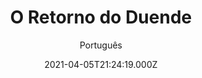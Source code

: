 ---
id: '12bad4e4-6d24-482d-a53f-b09a5220c592'
type: 'movie' # Filme, Série, Anime
title: "O Retorno do Duende"
synopsis: ["O mortal e brincalhão Leprechaun está de volta em toda sua glória sangrenta. Quando as estudantes da irmandade Alpha Upsilon decidem ficar chapadas e usar um poço antigo como fonte de água, despertam involuntariamente um monstro verde. O Leprechaun quer um pote de ouro enterrado perto da casa da irmandade, mas primeiro, ele deve recuperar seus poderes com uma matança.",
]
originalTitle: "Leprechaun Returns"
date: '2021-04-05T21:24:19.000Z'
update: '2021-04-05T21:24:19.000Z'
releaseDate: '2018-12-11T03:00:00.000Z'
imdb:
  rating: '5' # 8.5
  id: '' # tt0470752
duration: '1h 16m'
trailer:
  urls: [
    '4jwp2kE8UxU',
  ]
tags: ['720p', '1080p']
genre: ['Comédia', 'Fantasia', 'Terror'] #
quality: 'WEB-DL 720p | 1080p' # BluRay, WEB-DL, HDTV, WEB-DL4K, WEB-DLe
format: 'Mkv' # MKV, MP4, TS
audio: 'Português, Inglês' # Dublado, Legendado, Dual Audio, Dub & Leg
subtitle: 'Português' # Português, inglês,
size: '1.87 GB | 2.46 GB' # 4.8 GB
audioQuality: 10
videoQuality: 10
directors: []
#  - name: 'Lana Wachowski'
#    image: ''
#  - name: 'Lilly Wachowski'
#    image: ''
cast: []
#  - name: 'Keanu Reeves'
#    image: ''
#    characterName: 'Neo'
writers: []
#  - name: ''
#    image: ''
maturityRating:
  age: '' # L , 10, 12, 14, 16, 18
  topics: [''] # Violence, Illegal drugs, Inappropriate Language, Legal Drugs, Sexual Content, Extreme Violence
###########################################
download:
  
  - url: 'magnet:?xt=urn:btih:f7630ae62c81f52ae49364913b22d7847ad73773&dn=O%20Retorno%20do%20Duende%202019%20%5BWEB-DL%5D%20%5B720p%5D%20%5BDUAL%5D'
    resolution: '720p' # 720p, 1080p, 4K,
    audio: 'Dual Áudio' # Dublado, Legendado, Dual Audio
    size: '' # 4.8 GB
    quality: '' # BluRay, WEB-DL
    format: '' # MKV
  - url: 'magnet:?xt=urn:btih:09a9e6ecb86a0bccaede6cf3b4b411e165c55a1c&dn=O%20Retorno%20do%20Duende%202019%20%5BWEB-DL%5D%20%5B1080p%5D%20%5BDUAL%5D'
    resolution: '1080p' # 720p, 1080p, 4K,
    audio: 'Dual Áudio' # Dublado, Legendado, Dual Audio
    size: '' # 4.8 GB
    quality: '' # BluRay, WEB-DL
    format: '' # MKV
images:
  cover: '/assets/movies/o-retorno-do-duende.jpg'
  background: '/assets/movies/'
---